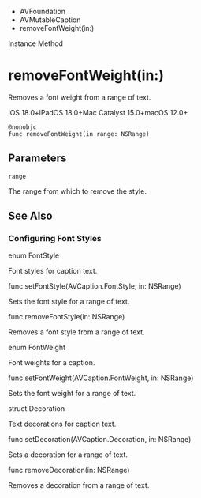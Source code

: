

- AVFoundation
- AVMutableCaption
-  removeFontWeight(in:) 

Instance Method

# removeFontWeight(in:)

Removes a font weight from a range of text.

iOS 18.0+iPadOS 18.0+Mac Catalyst 15.0+macOS 12.0+

``` source
@nonobjc
func removeFontWeight(in range: NSRange)
```

## Parameters 

`range`  

The range from which to remove the style.

## See Also

### Configuring Font Styles

enum FontStyle

Font styles for caption text.

func setFontStyle(AVCaption.FontStyle, in: NSRange)

Sets the font style for a range of text.

func removeFontStyle(in: NSRange)

Removes a font style from a range of text.

enum FontWeight

Font weights for a caption.

func setFontWeight(AVCaption.FontWeight, in: NSRange)

Sets the font weight for a range of text.

struct Decoration

Text decorations for caption text.

func setDecoration(AVCaption.Decoration, in: NSRange)

Sets a decoration for a range of text.

func removeDecoration(in: NSRange)

Removes a decoration from a range of text.

